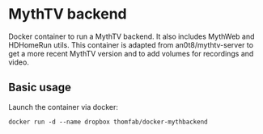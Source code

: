 MythTV backend
==============

Docker container to run a MythTV backend. It also includes MythWeb and HDHomeRun utils.
This container is adapted from an0t8/mythtv-server to get a more recent MythTV version and to add volumes for recordings and video.

## Basic usage

Launch the container via docker:
```
docker run -d --name dropbox thomfab/docker-mythbackend
```
